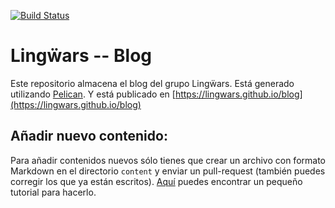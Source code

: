 [![Build Status](https://travis-ci.org/Lingwars/blog.svg?branch=master)](https://travis-ci.org/Lingwars/blog)

# Lingẅars -- Blog

Este repositorio almacena el blog del grupo Lingẅars. Está generado utilizando [Pelican](http://blog.getpelican.com/).
Y está publicado en [https://lingwars.github.io/blog](https://lingwars.github.io/blog)

## Añadir nuevo contenido:
Para añadir contenidos nuevos sólo tienes que crear un archivo con formato Markdown en el directorio `content` y enviar un pull-request (también puedes corregir los que ya están escritos). [Aquí](http://lingwars.github.io/blog/crear-contenidos-en-el-blog.html) puedes encontrar un pequeño tutorial para hacerlo.

